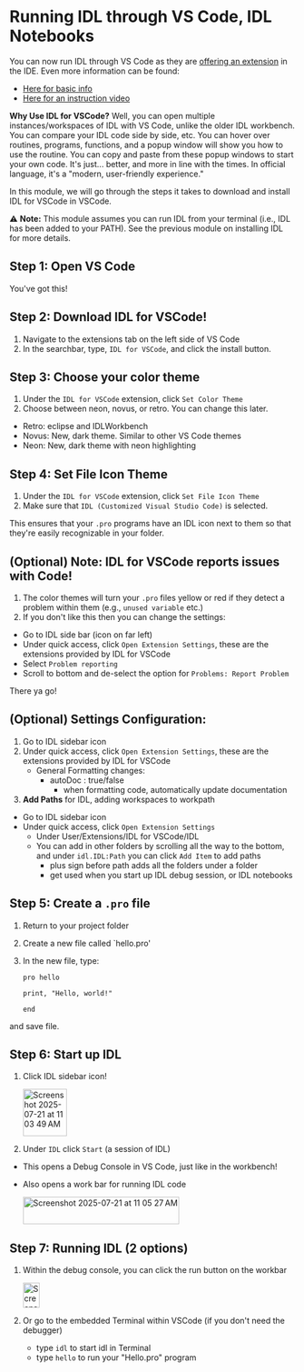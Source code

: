 # Running IDL through VS Code, IDL Notebooks

You can now run IDL through VS Code as they are [offering an extension](https://www.nv5geospatialsoftware.com/Support/Maintenance-Detail/back-to-the-future-idl174-for-visual-studio-code) in the IDE. Even more information can be found:
- [Here for basic info](https://marketplace.visualstudio.com/items?itemName=IDL.idl-for-vscode) 
- [Here for an instruction video](https://www.nv5geospatialsoftware.com/company/events/events-detail/reimagine-the-way-you-program-with-idl-for-vscode)

**Why Use IDL for VSCode?** Well, you can open multiple instances/workspaces of IDL with VS Code, unlike the older IDL workbench. You can compare your IDL code side by side, etc. You can hover over routines, programs, functions, and a popup window will show you how to use the routine. You can copy and paste from these popup windows to start your own code. It's just... better, and more in line with the times. In official language, it's a "modern, user-friendly experience."

In this module, we will go through the steps it takes to download and install IDL for VSCode in VSCode.

⚠️ **Note:** This module assumes you can run IDL from your terminal (i.e., IDL has been added to your PATH). See the previous module on installing IDL for more details.

## Step 1: Open VS Code
You've got this!

## Step 2: Download IDL for VSCode!
1. Navigate to the extensions tab on the left side of VS Code
2. In the searchbar, type, `IDL for VSCode`, and click the install button.

## Step 3: Choose your color theme
1. Under the `IDL for VSCode` extension, click `Set Color Theme`
2. Choose between neon, novus, or retro. You can change this later.
- Retro: eclipse and IDLWorkbench
- Novus: New, dark theme. Similar to other VS Code themes
- Neon: New, dark theme with neon highlighting

## Step 4: Set File Icon Theme
1.  Under the `IDL for VSCode` extension, click `Set File Icon Theme`
2.  Make sure that `IDL (Customized Visual Studio Code)` is selected.

This ensures that your `.pro` programs have an IDL icon next to them so that they're easily recognizable in your folder.

## (Optional) Note: IDL for VSCode reports issues with Code!
1. The color themes will turn your `.pro` files yellow or red if they detect a problem within them (e.g., `unused variable` etc.)
2. If you don't like this then you can change the settings:
- Go to IDL side bar (icon on far left)
- Under quick access, click `Open Extension Settings`, these are the extensions provided by IDL for VSCode
- Select `Problem reporting`
- Scroll to bottom and de-select the option for `Problems: Report Problem`

There ya go!

## (Optional) Settings Configuration:
1. Go to IDL sidebar icon
2. Under quick access, click `Open Extension Settings`, these are the extensions provided by IDL for VSCode
   - General Formatting changes:
      - autoDoc : true/false
        - when formatting code, automatically update documentation
3. **Add Paths** for IDL, adding workspaces to workpath
  - Go to IDL sidebar icon
  - Under quick access, click `Open Extension Settings`
      - Under User/Extensions/IDL for VSCode/IDL
      - You can add in other folders by scrolling all the way to the bottom, and under `idl.IDL:Path` you can click `Add Item` to add paths
        - plus sign before path adds all the folders under a folder
        - get used when you start up IDL debug session, or IDL notebooks

## Step 5: Create a `.pro` file
1. Return to your project folder
2. Create a new file called `hello.pro'
3. In the new file, type:

   ```
   pro hello
   
   print, "Hello, world!"

   end
   ```
  and save file. 

## Step 6: Start up IDL
1. Click IDL sidebar icon!

      <img width="77" height="83" alt="Screenshot 2025-07-21 at 11 03 49 AM" src="https://github.com/user-attachments/assets/42ff56c9-2f46-420e-b4ce-549eadb89652" /> 

3. Under `IDL` click `Start` (a session of IDL)
  - This opens a Debug Console in VS Code, just like in the workbench!
  - Also opens a work bar for running IDL code

      <img width="275" height="48" alt="Screenshot 2025-07-21 at 11 05 27 AM" src="https://github.com/user-attachments/assets/0e495f38-507a-48cc-a35c-0e9266228915" />

## Step 7: Running IDL (2 options)
1. Within the debug console, you can click the run button on the workbar

      <img width="29" height="44" alt="Screenshot 2025-07-21 at 11 07 55 AM" src="https://github.com/user-attachments/assets/8609bd5e-1f59-4741-9e9b-fdc14abdc1f1" />

2. Or go to the embedded Terminal within VSCode (if you don't need the debugger)
   - type `idl` to start idl in Terminal
   - type `hello` to run your "Hello.pro" program







    

